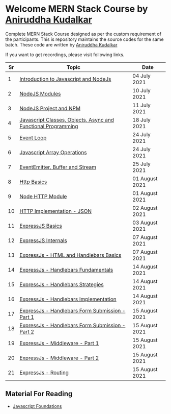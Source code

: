 # Welcome MERN Stack Course by [Aniruddha Kudalkar](https://aniruddhakudalkar.com) 

Complete MERN Stack Course designed as per the custom requirement of the participants. This is repository maintains the source codes for the same batch. These code are written by [Aniruddha Kudalkar](https://aniruddhakudalkar.com) 

If you want to get recordings, please visit following links.

| Sr | Topic | Date |
| --- | --- | --- |
| 1 | [Introduction to Javascript and NodeJs](https://youtu.be/e-QRf5arhGQ) | 04 July 2021 |
| 2 | [NodeJS Modules](https://youtu.be/Hj-y5aFaqO4) | 10 July 2021 |
| 3 | [NodeJS Project and NPM](https://youtu.be/GVALzhAFL0o) | 11 July 2021 |
| 4 | [Javascript Classes, Objects, Async and Functional Programming](https://youtu.be/Xz68D3_SUuo) | 18 July 2021 |
| 5 | [Event Loop](https://youtu.be/nDA813nplZ0) | 24 July 2021 |
| 6 | [Javascript Array Operations](https://youtu.be/KUHW1JlRNg0) | 24 July 2021 |
| 7 | [EventEmitter, Buffer and Stream](https://youtu.be/Avrzvm9na_Q) | 25 July 2021 |
| 8 | [Http Basics](https://youtu.be/NBTXnnA4eMw) | 01 August 2021 |
| 9 | [Node HTTP Module](https://youtu.be/EJHtMUGcFY4) | 01 August 2021 |
| 10 | [HTTP Implementation - JSON](https://youtu.be/Bo0RYW61zmg) | 02 August 2021 |
| 11 | [ExpressJS Basics](https://youtu.be/jAFGM1_sSPE) | 03 August 2021 |
| 12 | [ExpressJS Internals](https://youtu.be/kJt8o9fgVhE) | 07 August 2021 |
| 13 | [ExpressJs - HTML and Handlebars Basics](https://youtu.be/_i_cDlt8iQE) | 07 August 2021 |
| 14 | [ExpressJs - Handlebars Fundamentals](https://youtu.be/e6o6yWJWeEU) | 14 August 2021 |
| 15 | [ExpressJs - Handlebars Strategies](https://youtu.be/Vawi7Yp_Sfo) | 14 August 2021 |
| 16 | [ExpressJs - Handlebars Implementation](https://youtu.be/cZSw0bP2YiU) | 14 August 2021 |
| 17 | [ExpressJs - Handlebars Form Submission - Part 1](https://youtu.be/cU0wtoSDInA) | 15 August 2021 |
| 18 | [ExpressJs - Handlebars Form Submission - Part 2](https://youtu.be/nYrH-cVkFDs) | 15 August 2021 |
| 19 | [ExpressJs - Middleware - Part 1](https://youtu.be/sur-vR4FnLs) | 15 August 2021 |
| 20 | [ExpressJs - Middleware - Part 2](https://youtu.be/5pLW4LFg2Mw) | 15 August 2021 |
| 21 | [ExpressJs - Routing](https://youtu.be/LQcHckshpfw) | 15 August 2021 |


## Material For Reading
- [Javascript Foundations](https://developer.mozilla.org/en-US/docs/Web/JavaScript)
